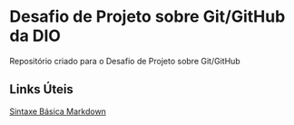 # Desafio de Projeto sobre Git/GitHub da DIO
Repositório criado para o Desafio de Projeto sobre Git/GitHub

## Links Úteis ##
[Sintaxe Básica Markdown](https://www.markdownguide.org/basic-syntax/)
